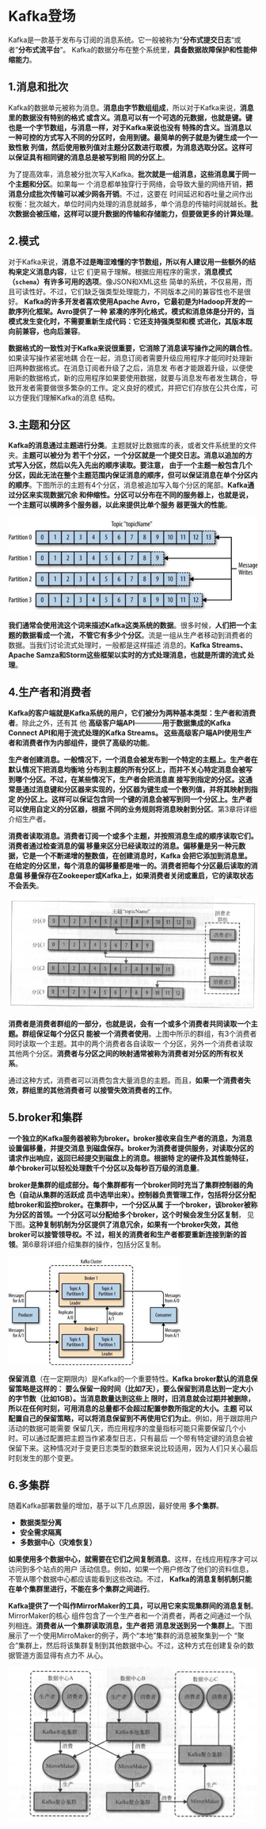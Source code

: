 Kafka登场
===================================================================================
Kafka是一款基于发布与订阅的消息系统。它一般被称为“**分布式提交日志**“或者”**分布式流平台**”。
Kafka的数据分布在整个系统里，**具备数据故障保护和性能伸缩能力**。

## 1.消息和批次
Kafka的数据单元被称为消息。**消息由字节数组组成**，所以对于Kafka来说，**消息里的数据没有特别的格式
或含义。消息可以有一个可选的元数据，也就是键。键也是一个字节数组，与消息一样，对于Kafka来说也没有
特殊的含义。当消息以一种可控的方式写入不同的分区时，会用到键。最简单的例子就是为键生成一个一致性散
列值，然后使用散列值对主题分区数进行取模，为消息选取分区。这样可以保证具有相同键的消息总是被写到相
同的分区上**。

为了提高效率，消息被分批次写入Kafka。**批次就是一组消息，这些消息属于同一个主题和分区**。如果每一
个消息都单独穿行于网络，会导致大量的网络开销，**把消息分成批次传输可以减少网各开销**。不过，这要在
时间延迟和吞吐量之间作出权衡：批次越大，单位时间内处理的消息就越多，单个消息的传输时间就越长。**批
次数据会被压缩，这样可以提升数据的传输和存储能力，但要做更多的计算处理**。

## 2.模式 
对于Kafka来说，**消息不过是晦涩难懂的字节数组，所以有人建议用一些额外的结构来定义消息内容**，让它
们更易于理解。根据应用程序的需求，**消息模式（`schema`）有许多可用的选项**。像JSON和XML这些
简单的系统，不仅易用，而且可读性好。不过，它们缺乏强类型处理能力，不同版本之间的兼容性也不是很好。
**Kafka的许多开发者喜欢使用Apache Avro，它最初是为Hadoop开发的一款序列化框架。Avro提供了一种
紧凑的序列化格式，模式和消息体是分开的，当模式发生变化时，不需要重新生成代码：它还支持强类型和模
式进化，其版本既向前兼容，也向后兼容**。

**数据格式的一致性对于Kafka来说很重要，它消除了消息读写操作之间的耦合性**。如果读写操作紧密地耦
合在一起，消息订阅者需要升级应用程序才能同时处理新旧两种数据格式。在消息订阅者升级了之后，消息发
布者才能跟着升级，以便使用新的数据格式，新的应用程序如果要使用数据，就要与消息发布者发生耦合，导
致开发者需要做很多繁杂的工作。定义良好的模式，并把它们存放在公共仓库，可以方便我们理解Kafka的消息
结构。

## 3.主题和分区
**Kafka的消息通过主题进行分类**。主题就好比数据库的表，或者文件系统里的文件夹。**主题可以被分为
若干个分区，一个分区就是一个提交日志。消息以追加的方式写入分区，然后以先入先出的顺序读取。要注意，
由于一个主题一般包含几个分区，因此无法在整个主题范围内保证消息的顺序，但可以保证消息在单个分区内
的顺序**。下图所示的主题有4个分区，消息被追加写入每个分区的尾部。**Kafka通过分区来实现数据冗余
和伸缩性。分区可以分布在不同的服务器上，也就是说，一个主题可以横跨多个服务器，以此来提供比单个服务
器更强大的性能**。

![主题和分区](img/1.jpg)

**我们通常会使用流这个词来描述Kafka这类系统的数据**。很多时候，**人们把一个主题的数据看成一个流，
不管它有多少个分区**。流是一组从生产者移动到消费者的数据。当我们讨论流式处理时，一般都是这样描述
消息的。**Kafka Streams、Apache Samza和Storm这些框架以实时的方式处理消息，也就是所谓的流式
处理**。

## 4.生产者和消费者 
**Kafka的客户端就是Kafka系统的用户，它们被分为两种基本类型：生产者和消费者**。除此之外，还有其
他 **高级客户端API**————**用于数据集成的Kafka Connect API和用于流式处理的Kafka Streams。
这些高级客户端API使用生产者和消费者作为内部组件，提供了高级的功能**。

**生产者创建消息。一般情况下，一个消息会被发布到一个特定的主题上。生产者在默认情况下把消息均衡地
分布到主题的所有分区上，而并不关心特定消息会被写到哪个分区。不过，在某些情况下，生产者会把消息直
接写到指定的分区。这通常是通过消息键和分区器来实现的，分区器为键生成一个散列值，并将其映射到指定
的分区上。这样可以保证包含同一个键的消息会被写到同一个分区上。生产者可以使用自定义的分区器，根据
不同的业务规则将消息映射到分区**。第3章将详细介绍生产者。

**消费者读取消息。消费者订阅一个或多个主题，并按照消息生成的顺序读取它们。消费者通过检查消息的偏
移量来区分已经读取过的消息。偏移量是另一种元数据，它是一个不断递增的整数值，在创建消息时，Kafka
会把它添加到消息里。在给定的分区里，每个消息的偏移量都是唯一的。消费者把每个分区最后读取的消息偏
移量保存在Zookeeper或Kafka上，如果消费者关闭或重启，它的读取状态不会丢失**。 

![消费者](img/2.png)

**消费者是消费者群组的一部分，也就是说，会有一个或多个消费者共同读取一个主题。群组保证每个分区只
能被一个消费者使用**。上图中所示的群组，有3个消费者同时读取一个主题。其中的两个消费者各自读取一
个分区，另外一个消费者读取其他两个分区。**消费者与分区之间的映射通常被称为消费者对分区的所有权关
系**。

通过这种方式，消费者可以消费包含大量消息的主题。而且，**如果一个消费者失效，群组里的其他消费者可
以接管失效消费者的工作**。

## 5.broker和集群
**一个独立的Kafka服务器被称为broker。broker接收来自生产者的消息，为消息设置偏移量，并提交消息
到磁盘保存。broker为消费者提供服务，对读取分区的请求作出响应，返回已经提交到磁盘上的消息。根据特
定的硬件及其性能特征，单个broker可以轻松处理数千个分区以及每秒百万级的消息量**。

**broker是集群的组成部分。每个集群都有一个broker同时充当了集群控制器的角色（自动从集群的活跃成
员中选举出来）。控制器负责管理工作，包括将分区分配给broker和监控broker。在集群中，一个分区从属
于一个broker，该broker被称为分区的首领。一个分区可以分配给多个broker，这个时候会发生分区复制**，
见下图。**这种复制机制为分区提供了消息冗余，如果有一个broker失效，其他broker可以接管领导权。不
过，相关的消费者和生产者都要重新连接到新的首领**。第6章将详细介绍集群的操作，包括分区复制。

![broker和集群](img/3.jpg)

**保留消息**（在一定期限内）是Kafka的一个重要特性。**Kafka broker默认的消息保留策略是这样的：
要么保留一段时间（比如7天），要么保留到消息达到一定大小的字节数（比如1GB）。当消息数量达到这些上
限时，旧消息就会过期并被删除，所以在任何时刻，可用消息的总量都不会超过配置参数所指定的大小。主题
可以配置自己的保留策略，可以将消息保留到不再使用它们为止**。例如，用于跟踪用户活动的数据可能需要
保留几天，而应用程序的度量指标可能只需要保留几个小时。可以通过配置把主题当作紧凑型日志，只有最后
一个带有特定键的消息会被保留下来。这种情况对于变更日志类型的数据来说比较适用，因为人们只关心最后
时刻发生的那个变更。

## 6.多集群
随着Kafka部署数量的增加，基于以下几点原因，最好使用 **多个集群**。
+ **数据类型分离** 
+ **安全需求隔离**
+ **多数据中心（灾难恢复）**

**如果使用多个数据中心，就需要在它们之间复制消息**。这样，在线应用程序才可以访问到多个站点的用户
活动信息。例如，如果一个用户修改了他们的资料信息，不管从哪个数据中心都应该能看到这些改动。不过，
**Kafka的消息复制机制只能在单个集群里进行，不能在多个集群之间进行**。

**Kafka提供了一个叫作MirrorMaker的工具，可以用它来实现集群间的消息复制**。MirrorMaker的核心
组件包含了一个生产者和一个消费者，两者之间通过一个队列相连。**消费者从一个集群读取消息，生产者把
消息发送到另一个集群上**。下图展示了一个使用MirroMaker的例子，两个“本地”集群的消息被聚集到一个
“聚合”集群上，然后将该集群复制到其他数据中心。不过，这种方式在创建复杂的数据管道方面显得有点力不
从心。

![MirrorMaker](img/4.jpeg)













